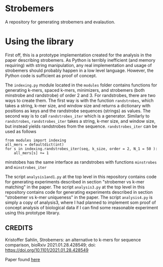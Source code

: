 Strobemers
===========

A repository for generating strobemers and evalaution.  

# Using the library

First off, this is a prototype implementation created for the analysis in the paper describing strobemers. As Python is terribly inefficient (and memory requiring) with string manipulation, any real implementation and usage of strobemers should probably happen in a low level language. However, the Python code is sufficient as proof of concept. 


The `indexing.py` module located in the `modules` folder contains functions for generating k-mers, spaced k-mers, minimizers, and strobemers (both minstrobe and randstrobe) of order 2 and 3. For randstrobes, there are two ways to create them. The first way is with the function `randstrobes`, which takes a string, k-mer size, and window size and returns a dictionary with positions as keys and the randstrobe sequences (strings) as values. The second way is to call `randstrobes_iter` which is a generator. Similarly to `randstrobes`, `randstrobes_iter` takes a string, k-mer size, and window size, but instead yields randstrobes from the sequence. `randstrobes_iter` can be used as follows

```
from modules import indexing
all_mers = defaultdict(int)
for s in indexing.randstrobes_iter(seq, k_size, order = 2, N_1 = 50 ):
    all_mers[s] += 1
```

minstobes has the same interface as randstrobes with functions `minstrobes` and `minstrobes_iter`

The script `analysis1and1.py` at the top level in this repository contains code for generating experiments described in section "strobemer vs k-mer matching" in the paper. The script `analysis3.py` at the top level in this repository contains code for generating experiments described in section "strobemer vs k-mer uniqueness" in the paper. The  script `analysis4.py` is simply a copy of analysis3, where I had planned to implement som proof of concept analysis of biological data if I can find some reasonable experiment using this prototype library. 



CREDITS
----------------

Kristoffer Sahlin, Strobemers: an alternative to k-mers for sequence comparison, bioRxiv 2021.01.28.428549; doi: https://doi.org/10.1101/2021.01.28.428549

Paper found [here](https://www.biorxiv.org/content/10.1101/2021.01.28.428549v1)